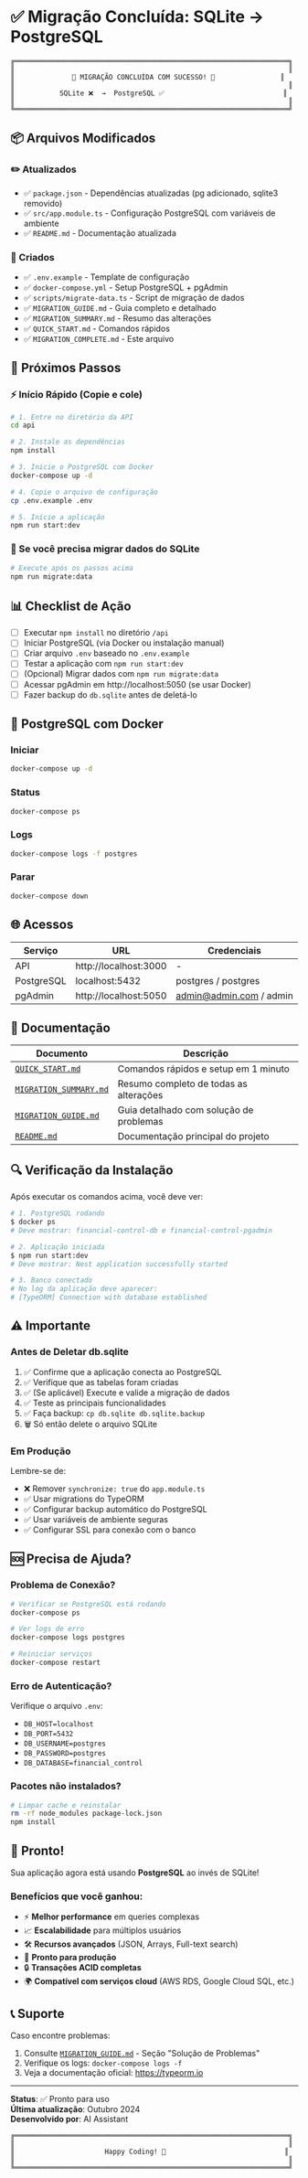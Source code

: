 # ✅ Migração Concluída: SQLite → PostgreSQL

```
╔═══════════════════════════════════════════════════════════════════╗
║                                                                   ║
║              🎉 MIGRAÇÃO CONCLUÍDA COM SUCESSO! 🎉                ║
║                                                                   ║
║           SQLite ❌  →  PostgreSQL ✅                             ║
║                                                                   ║
╚═══════════════════════════════════════════════════════════════════╝
```

## 📦 Arquivos Modificados

### ✏️ Atualizados
- ✅ `package.json` - Dependências atualizadas (pg adicionado, sqlite3 removido)
- ✅ `src/app.module.ts` - Configuração PostgreSQL com variáveis de ambiente
- ✅ `README.md` - Documentação atualizada

### 📄 Criados
- ✅ `.env.example` - Template de configuração
- ✅ `docker-compose.yml` - Setup PostgreSQL + pgAdmin
- ✅ `scripts/migrate-data.ts` - Script de migração de dados
- ✅ `MIGRATION_GUIDE.md` - Guia completo e detalhado
- ✅ `MIGRATION_SUMMARY.md` - Resumo das alterações
- ✅ `QUICK_START.md` - Comandos rápidos
- ✅ `MIGRATION_COMPLETE.md` - Este arquivo

## 🎯 Próximos Passos

### ⚡ Início Rápido (Copie e cole)

```bash
# 1. Entre no diretório da API
cd api

# 2. Instale as dependências
npm install

# 3. Inicie o PostgreSQL com Docker
docker-compose up -d

# 4. Copie o arquivo de configuração
cp .env.example .env

# 5. Inicie a aplicação
npm run start:dev
```

### 🔄 Se você precisa migrar dados do SQLite

```bash
# Execute após os passos acima
npm run migrate:data
```

## 📊 Checklist de Ação

- [ ] Executar `npm install` no diretório `/api`
- [ ] Iniciar PostgreSQL (via Docker ou instalação manual)
- [ ] Criar arquivo `.env` baseado no `.env.example`
- [ ] Testar a aplicação com `npm run start:dev`
- [ ] (Opcional) Migrar dados com `npm run migrate:data`
- [ ] Acessar pgAdmin em http://localhost:5050 (se usar Docker)
- [ ] Fazer backup do `db.sqlite` antes de deletá-lo

## 🐳 PostgreSQL com Docker

### Iniciar
```bash
docker-compose up -d
```

### Status
```bash
docker-compose ps
```

### Logs
```bash
docker-compose logs -f postgres
```

### Parar
```bash
docker-compose down
```

## 🌐 Acessos

| Serviço | URL | Credenciais |
|---------|-----|-------------|
| API | http://localhost:3000 | - |
| PostgreSQL | localhost:5432 | postgres / postgres |
| pgAdmin | http://localhost:5050 | admin@admin.com / admin |

## 📖 Documentação

| Documento | Descrição |
|-----------|-----------|
| [`QUICK_START.md`](./QUICK_START.md) | Comandos rápidos e setup em 1 minuto |
| [`MIGRATION_SUMMARY.md`](./MIGRATION_SUMMARY.md) | Resumo completo de todas as alterações |
| [`MIGRATION_GUIDE.md`](./MIGRATION_GUIDE.md) | Guia detalhado com solução de problemas |
| [`README.md`](./README.md) | Documentação principal do projeto |

## 🔍 Verificação da Instalação

Após executar os comandos acima, você deve ver:

```bash
# 1. PostgreSQL rodando
$ docker ps
# Deve mostrar: financial-control-db e financial-control-pgadmin

# 2. Aplicação iniciada
$ npm run start:dev
# Deve mostrar: Nest application successfully started

# 3. Banco conectado
# No log da aplicação deve aparecer:
# [TypeORM] Connection with database established
```

## ⚠️ Importante

### Antes de Deletar db.sqlite
1. ✅ Confirme que a aplicação conecta ao PostgreSQL
2. ✅ Verifique que as tabelas foram criadas
3. ✅ (Se aplicável) Execute e valide a migração de dados
4. ✅ Teste as principais funcionalidades
5. ✅ Faça backup: `cp db.sqlite db.sqlite.backup`
6. 🗑️ Só então delete o arquivo SQLite

### Em Produção
Lembre-se de:
- ❌ Remover `synchronize: true` do `app.module.ts`
- ✅ Usar migrations do TypeORM
- ✅ Configurar backup automático do PostgreSQL
- ✅ Usar variáveis de ambiente seguras
- ✅ Configurar SSL para conexão com o banco

## 🆘 Precisa de Ajuda?

### Problema de Conexão?
```bash
# Verificar se PostgreSQL está rodando
docker-compose ps

# Ver logs de erro
docker-compose logs postgres

# Reiniciar serviços
docker-compose restart
```

### Erro de Autenticação?
Verifique o arquivo `.env`:
- `DB_HOST=localhost`
- `DB_PORT=5432`
- `DB_USERNAME=postgres`
- `DB_PASSWORD=postgres`
- `DB_DATABASE=financial_control`

### Pacotes não instalados?
```bash
# Limpar cache e reinstalar
rm -rf node_modules package-lock.json
npm install
```

## 🎊 Pronto!

Sua aplicação agora está usando **PostgreSQL** ao invés de SQLite!

### Benefícios que você ganhou:
- ⚡ **Melhor performance** em queries complexas
- 📈 **Escalabilidade** para múltiplos usuários
- 🛠️ **Recursos avançados** (JSON, Arrays, Full-text search)
- 🚀 **Pronto para produção**
- 🔒 **Transações ACID completas**
- 🌍 **Compatível com serviços cloud** (AWS RDS, Google Cloud SQL, etc.)

## 📞 Suporte

Caso encontre problemas:
1. Consulte [`MIGRATION_GUIDE.md`](./MIGRATION_GUIDE.md) - Seção "Solução de Problemas"
2. Verifique os logs: `docker-compose logs -f`
3. Veja a documentação oficial: https://typeorm.io

---

**Status**: ✅ Pronto para uso  
**Última atualização**: Outubro 2024  
**Desenvolvido por**: AI Assistant

```
╔═══════════════════════════════════════════════════════════════════╗
║                                                                   ║
║                      Happy Coding! 🚀                             ║
║                                                                   ║
╚═══════════════════════════════════════════════════════════════════╝
```

